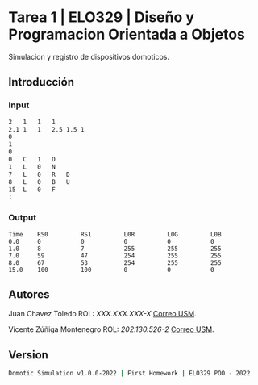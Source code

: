 # Tarea 1 | ELO329 | Diseño y Programacion Orientada a Objetos

Simulacion y registro de dispositivos domoticos.

## Introducción



### Input

```txt
2	1	1	1
2.1	1	1	2.5	1.5	1
0
1
0
0	C	1	D
1	L	0	N
7	L	0	R	D
8	L	0	B	U
15	L	0	F
:
```

### Output

```csv
Time	RS0     	RS1     	L0R     	L0G     	L0B     	
0.0 	0       	0       	0       	0       	0       	
1.0 	8       	7       	255     	255     	255     	
7.0 	59      	47      	254     	255     	255     	
8.0 	67      	53      	254     	255     	255     	
15.0	100     	100     	0       	0       	0       	
```

## Autores

Juan Chavez Toledo ROL: *XXX.XXX.XXX-X* [Correo USM](mailto:juan.chavezt@usm.cl).

Vicente Zúñiga Montenegro ROL: *202.130.526-2* [Correo USM](mailto:vicente.zunigam@usm.cl).

## Version

```sh
Domotic Simulation v1.0.0-2022 | First Homework | ELO329 POO - 2022
```